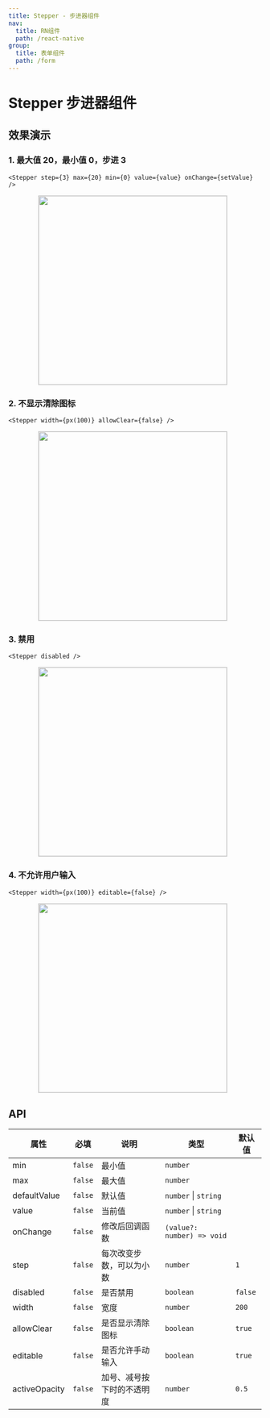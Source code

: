 ```yaml
---
title: Stepper - 步进器组件
nav:
  title: RN组件
  path: /react-native
group:
  title: 表单组件
  path: /form
---
```


# Stepper 步进器组件

## 效果演示

### 1. 最大值 20，最小值 0，步进 3

```tsx | pure
<Stepper step={3} max={20} min={0} value={value} onChange={setValue} />
```

<center>
  <figure>
    <img
      alt=""
      src="https://td-dev-public.oss-cn-hangzhou.aliyuncs.com/maoyes-app/1643252047758854553.gif"
      style="width: 375px; margin-right: 10px; border: 1px solid #ddd;"
    />
  </figure>
</center>

### 2. 不显示清除图标

```tsx | pure
<Stepper width={px(100)} allowClear={false} />
```

<center>
  <figure>
    <img
      alt=""
      src="https://td-dev-public.oss-cn-hangzhou.aliyuncs.com/maoyes-app/1643252117315903116.gif"
      style="width: 375px; margin-right: 10px; border: 1px solid #ddd;"
    />
  </figure>
</center>

### 3. 禁用

```tsx | pure
<Stepper disabled />
```

<center>
  <figure>
    <img
      alt=""
      src="https://td-dev-public.oss-cn-hangzhou.aliyuncs.com/maoyes-app/1643252184309611034.gif"
      style="width: 375px; margin-right: 10px; border: 1px solid #ddd;"
    />
  </figure>
</center>

### 4. 不允许用户输入

```tsx | pure
<Stepper width={px(100)} editable={false} />
```

<center>
  <figure>
    <img
      alt=""
      src="https://td-dev-public.oss-cn-hangzhou.aliyuncs.com/maoyes-app/1643252252170355408.gif"
      style="width: 375px; margin-right: 10px; border: 1px solid #ddd;"
    />
  </figure>
</center>

## API

| 属性          | 必填    | 说明                       | 类型                       | 默认值  |
| ------------- | ------- | -------------------------- | -------------------------- | ------- |
| min           | `false` | 最小值                     | `number`                   |         |
| max           | `false` | 最大值                     | `number`                   |         |
| defaultValue  | `false` | 默认值                     | `number` \| `string`       |         |
| value         | `false` | 当前值                     | `number` \| `string`       |         |
| onChange      | `false` | 修改后回调函数             | `(value?: number) => void` |         |
| step          | `false` | 每次改变步数，可以为小数   | `number`                   | `1`     |
| disabled      | `false` | 是否禁用                   | `boolean`                  | `false` |
| width         | `false` | 宽度                       | `number`                   | `200`   |
| allowClear    | `false` | 是否显示清除图标           | `boolean`                  | `true`  |
| editable      | `false` | 是否允许手动输入           | `boolean`                  | `true`  |
| activeOpacity | `false` | 加号、减号按下时的不透明度 | `number`                   | `0.5`   |
